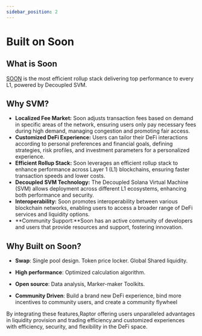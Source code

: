 ```yaml
---
sidebar_position: 2
---
```


# Built on Soon


## What is Soon

[SOON](https://x.com/soon_svm) is the most efficient rollup stack delivering top performance to every L1, powered by Decoupled SVM.

## Why SVM?

- **Localized Fee Market:** Soon adjusts transaction fees based on demand in specific areas of the network, ensuring users only pay necessary fees during high demand, managing congestion and promoting fair access.
- **Customized DeFi Experience:** Users can tailor their DeFi interactions according to personal preferences and financial goals, defining strategies, risk profiles, and investment parameters for a personalized experience.
- **Efficient Rollup Stack:** Soon leverages an efficient rollup stack to enhance performance across Layer 1 (L1) blockchains, ensuring faster transaction speeds and lower costs.
- **Decoupled SVM Technology:** The Decoupled Solana Virtual Machine (SVM) allows deployment across different L1 ecosystems, enhancing both performance and security.
- **Interoperability:** Soon promotes interoperability between various blockchain networks, enabling users to access a broader range of DeFi services and liquidity options.
- **Community Support:**Soon has an active community of developers and users that provide resources and support, fostering innovation.

## Why Built on Soon?


- **Swap**: Single pool design. Token price locker. Global Shared liquidity.

- **High performance**: Optimized calculation algorithm.

- **Open source**: Data analysis, Marker-maker Toolkits.

- **Community Driven**: Build a brand new DeFi experience, bind more incentives to community users, and create a community flywheel

By integrating these features,Raptor offering users unparalleled advantages in liquidity provision and trading efficiency.and customized experiences with efficiency, security, and flexibility in the DeFi space.